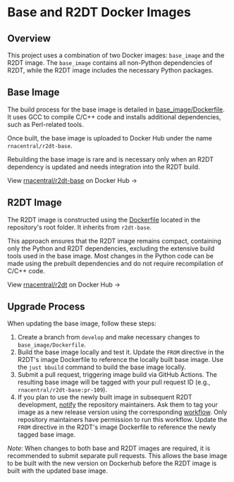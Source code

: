 # Base and R2DT Docker Images

## Overview

This project uses a combination of two Docker images: `base_image` and the R2DT image. The `base_image` contains all non-Python dependencies of R2DT, while the R2DT image includes the necessary Python packages.

## Base Image

The build process for the base image is detailed in [base_image/Dockerfile](https://github.com/RNAcentral/R2DT/blob/main/base_image/Dockerfile). It uses GCC to compile C/C++ code and installs additional dependencies, such as Perl-related tools.

Once built, the base image is uploaded to Docker Hub under the name `rnacentral/r2dt-base`.

Rebuilding the base image is rare and is necessary only when an R2DT dependency is updated and needs integration into the R2DT build.

View [rnacentral/r2dt-base](https://hub.docker.com/r/rnacentral/r2dt-base) on Docker Hub &rarr;

## R2DT Image

The R2DT image is constructed using the [Dockerfile](https://github.com/RNAcentral/R2DT/blob/main/Dockerfile) located in the repository's root folder. It inherits from `r2dt-base`.

This approach ensures that the R2DT image remains compact, containing only the Python and R2DT dependencies, excluding the extensive build tools used in the base image. Most changes in the Python code can be made using the prebuilt dependencies and do not require recompilation of C/C++ code.

View [rnacentral/r2dt](https://hub.docker.com/r/rnacentral/r2dt) on Docker Hub &rarr;

## Upgrade Process

When updating the base image, follow these steps:

1. Create a branch from `develop` and make necessary changes to `base_image/Dockerfile`.
2. Build the base image locally and test it. Update the `FROM` directive in the R2DT's image Dockerfile to reference the locally built base image. Use the `just bbuild` command to build the base image locally.
3. Submit a pull request, triggering image build via GitHub Actions. The resulting base image will be tagged with your pull request ID (e.g., `rnacentral/r2dt-base:pr-109`).
4. If you plan to use the newly built image in subsequent R2DT development, [notify](https://github.com/rnacentral/r2dt/issues/new) the repository maintainers. Ask them to tag your image as a new release version using the corresponding [workflow](https://github.com/RNAcentral/R2DT/actions/workflows/tag-base-image.yml). Only repository maintainers have permission to run this workflow. Update the `FROM` directive in the R2DT's image Dockerfile to reference the newly tagged base image.

_Note_: When changes to both base and R2DT images are required, it is recommended to submit separate pull requests. This allows the base image to be built with the new version on Dockerhub before the R2DT image is built with the updated base image.

